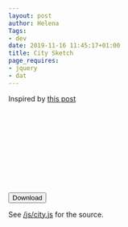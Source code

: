 ```yaml
---
layout: post
author: Helena
Tags:
- dev
date: 2019-11-16 11:45:17+01:00
title: City Sketch
page_requires:
- jquery
- dat
---
```


Inspired by [this post](https://www.reddit.com/r/generative/comments/gcms5l/cubic_cityscape/)


<svg id="plot" xmlns="http://www.w3.org/2000/svg" xmlns:xlink="http://www.w3.org/1999/xlink"/>

<button id="download">Download</button>
<script src="/js/download-svg.js"></script>
<script type="text/javascript">
bindDownloadButton("download", "plot");
</script>


<script src="/js/perlin.js"></script>
<script src="/js/lib.js"></script>
<script src="/js/city.js"></script>
See [/js/city.js](/js/city.js) for the source.
